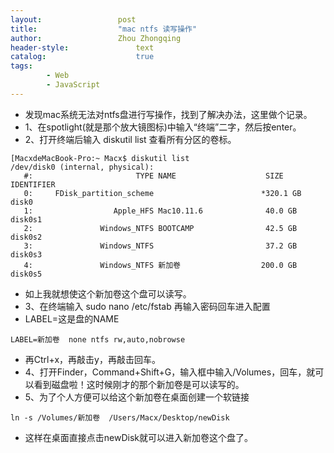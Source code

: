 ```yaml
---
layout:					post
title:					"mac ntfs 读写操作"
author:					Zhou Zhongqing
header-style:				text
catalog:					true
tags:
		- Web
		- JavaScript
---
```

- 发现mac系统无法对ntfs盘进行写操作，找到了解决办法，这里做个记录。
- 1、在spotlight(就是那个放大镜图标)中输入“终端”二字，然后按enter。
- 2、打开终端后输入 diskutil list 查看所有分区的卷标。

```
[MacxdeMacBook-Pro:~ Macx$ diskutil list
/dev/disk0 (internal, physical):
   #:                       TYPE NAME                    SIZE       IDENTIFIER
   0:     FDisk_partition_scheme                        *320.1 GB   disk0
   1:                  Apple_HFS Mac10.11.6              40.0 GB    disk0s1
   2:               Windows_NTFS BOOTCAMP                42.5 GB    disk0s2
   3:               Windows_NTFS                         37.2 GB    disk0s3
   4:               Windows_NTFS 新加卷                  200.0 GB   disk0s5

```
- 如上我就想使这个新加卷这个盘可以读写。
- 3、在终端输入 sudo nano /etc/fstab 再输入密码回车进入配置
- LABEL=这是盘的NAME
```
LABEL=新加卷  none ntfs rw,auto,nobrowse
```
- 再Ctrl+x，再敲击y，再敲击回车。
- 4、打开Finder，Command+Shift+G，输入框中输入/Volumes，回车，就可以看到磁盘啦！这时候刚才的那个新加卷是可以读写的。
- 5、为了个人方便可以给这个新加卷在桌面创建一个软链接

```
ln -s /Volumes/新加卷  /Users/Macx/Desktop/newDisk
```
- 这样在桌面直接点击newDisk就可以进入新加卷这个盘了。